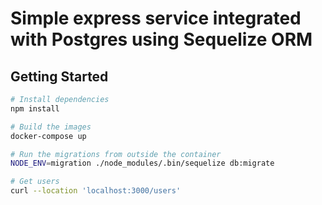 # Simple express service integrated with Postgres using Sequelize ORM

## Getting Started
```bash
# Install dependencies
npm install
```
```bash
# Build the images
docker-compose up
```
```bash
# Run the migrations from outside the container
NODE_ENV=migration ./node_modules/.bin/sequelize db:migrate
```

```bash
# Get users
curl --location 'localhost:3000/users'
```